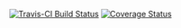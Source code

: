 [![Travis-CI Build Status](https://travis-ci.org/testing69/dummyProject.svg?branch=master)](https://travis-ci.org/testing69/dummyProject)
[![Coverage Status](https://img.shields.io/coveralls/testing69/dummyProject.svg)](https://coveralls.io/r/testing69/dummyProject?branch=master)
